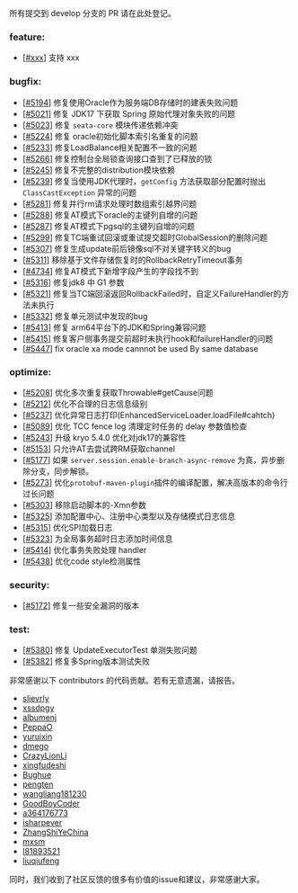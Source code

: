所有提交到 develop 分支的 PR 请在此处登记。

<!-- 请根据PR的类型添加 `变更记录` 到以下对应位置(feature/bugfix/optimize/test) 下 -->

### feature:
- [[#xxx](https://github.com/seata/seata/pull/xxx)] 支持 xxx

### bugfix:
- [[#5194](https://github.com/seata/seata/pull/5194)] 修复使用Oracle作为服务端DB存储时的建表失败问题
- [[#5021](https://github.com/seata/seata/pull/5201)] 修复 JDK17 下获取 Spring 原始代理对象失败的问题
- [[#5023](https://github.com/seata/seata/pull/5203)] 修复 `seata-core` 模块传递依赖冲突
- [[#5224](https://github.com/seata/seata/pull/5224)] 修复 oracle初始化脚本索引名重复的问题
- [[#5233](https://github.com/seata/seata/pull/5233)] 修复LoadBalance相关配置不一致的问题
- [[#5266](https://github.com/seata/seata/pull/5265)] 修复控制台全局锁查询接口查到了已释放的锁
- [[#5245](https://github.com/seata/seata/pull/5245)] 修复不完整的distribution模块依赖
- [[#5239](https://github.com/seata/seata/pull/5239)] 修复当使用JDK代理时，`getConfig` 方法获取部分配置时抛出 `ClassCastException` 异常的问题
- [[#5281](https://github.com/seata/seata/pull/5281)] 修复并行rm请求处理时数组索引越界问题
- [[#5288](https://github.com/seata/seata/pull/5288)] 修复AT模式下oracle的主键列自增的问题
- [[#5287](https://github.com/seata/seata/pull/5287)] 修复AT模式下pgsql的主键列自增的问题
- [[#5299](https://github.com/seata/seata/pull/5299)] 修复TC端重试回滚或重试提交超时GlobalSession的删除问题
- [[#5307](https://github.com/seata/seata/pull/5307)] 修复生成update前后镜像sql不对关键字转义的bug
- [[#5311](https://github.com/seata/seata/pull/5311)] 移除基于文件存储恢复时的RollbackRetryTimeout事务
- [[#4734](https://github.com/seata/seata/pull/4734)] 修复AT模式下新增字段产生的字段找不到
- [[#5316](https://github.com/seata/seata/pull/5316)] 修复jdk8 中 G1 参数
- [[#5321](https://github.com/seata/seata/pull/5321)] 修复当TC端回滚返回RollbackFailed时，自定义FailureHandler的方法未执行
- [[#5332](https://github.com/seata/seata/pull/5332)] 修复单元测试中发现的bug
- [[#5413](https://github.com/seata/seata/pull/5413)] 修复 arm64平台下的JDK和Spring兼容问题
- [[#5415](https://github.com/seata/seata/pull/5415)] 修复客户侧事务提交前超时未执行hook和failureHandler的问题
- [[#5447](https://github.com/seata/seata/pull/5447)] fix oracle xa mode cannnot be used By same database


### optimize:
- [[#5208](https://github.com/seata/seata/pull/5208)] 优化多次重复获取Throwable#getCause问题
- [[#5212](https://github.com/seata/seata/pull/5212)] 优化不合理的日志信息级别
- [[#5237](https://github.com/seata/seata/pull/5237)] 优化异常日志打印(EnhancedServiceLoader.loadFile#cahtch)
- [[#5089](https://github.com/seata/seata/pull/5089)] 优化 TCC fence log 清理定时任务的 delay 参数值检查
- [[#5243](https://github.com/seata/seata/pull/5243)] 升级 kryo 5.4.0 优化对jdk17的兼容性
- [[#5153](https://github.com/seata/seata/pull/5153)] 只允许AT去尝试跨RM获取channel
- [[#5177](https://github.com/seata/seata/pull/5177)] 如果 `server.session.enable-branch-async-remove` 为真，异步删除分支，同步解锁。
- [[#5273](https://github.com/seata/seata/pull/5273)] 优化`protobuf-maven-plugin`插件的编译配置，解决高版本的命令行过长问题
- [[#5303](https://github.com/seata/seata/pull/5303)] 移除启动脚本的-Xmn参数
- [[#5325](https://github.com/seata/seata/pull/5325)] 添加配置中心、注册中心类型以及存储模式日志信息
- [[#5315](https://github.com/seata/seata/pull/5315)] 优化SPI加载日志
- [[#5323](https://github.com/seata/seata/pull/5323)] 为全局事务超时日志添加时间信息
- [[#5414](https://github.com/seata/seata/pull/5414)] 优化事务失败处理 handler
- [[#5438](https://github.com/seata/seata/pull/5438)] 优化code style检测属性


### security:
- [[#5172](https://github.com/seata/seata/pull/5172)] 修复一些安全漏洞的版本

### test:
- [[#5380](https://github.com/seata/seata/pull/5380)] 修复 UpdateExecutorTest 单测失败问题
- [[#5382](https://github.com/seata/seata/pull/5382)] 修复多Spring版本测试失败

非常感谢以下 contributors 的代码贡献。若有无意遗漏，请报告。

<!-- 请确保您的 GitHub ID 在以下列表中 -->
- [slievrly](https://github.com/slievrly)
- [xssdpgy](https://github.com/xssdpgy)
- [albumenj](https://github.com/albumenj)
- [PeppaO](https://github.com/PeppaO)
- [yuruixin](https://github.com/yuruixin)
- [dmego](https://github.com/dmego)
- [CrazyLionLi](https://github.com/JavaLionLi)
- [xingfudeshi](https://github.com/xingfudeshi)
- [Bughue](https://github.com/Bughue)
- [pengten](https://github.com/pengten)
- [wangliang181230](https://github.com/wangliang181230)
- [GoodBoyCoder](https://github.com/GoodBoyCoder)
- [a364176773](https://github.com/a364176773)
- [isharpever](https://github.com/isharpever)
- [ZhangShiYeChina](https://github.com/ZhangShiYeChina)
- [mxsm](https://github.com/mxsm)
- [l81893521](https://github.com/l81893521)
- [liuqiufeng](https://github.com/liuqiufeng)


同时，我们收到了社区反馈的很多有价值的issue和建议，非常感谢大家。
